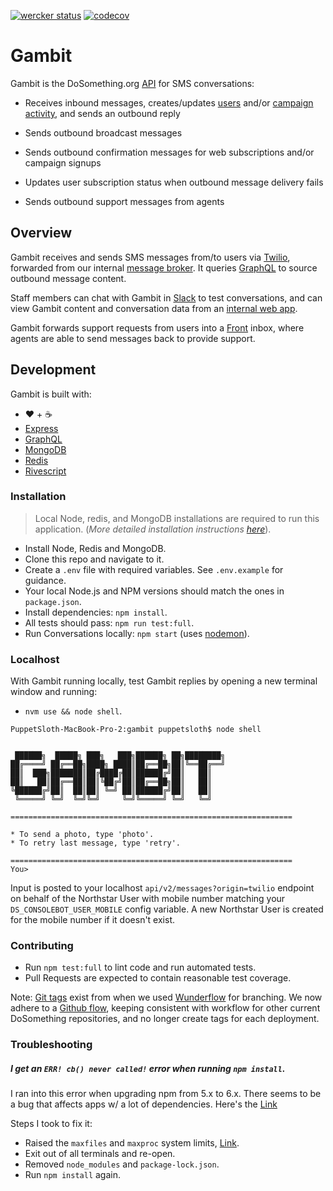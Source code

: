
[![wercker status](https://app.wercker.com/status/88e7574ecfa61c969df7bee4e035a7ad/s/master "wercker status")](https://app.wercker.com/project/byKey/88e7574ecfa61c969df7bee4e035a7ad) [![codecov](https://codecov.io/gh/DoSomething/gambit/branch/master/graph/badge.svg)](https://codecov.io/gh/DoSomething/gambit)

# Gambit

Gambit is the DoSomething.org [API](/documentation/README.md) for SMS conversations:

* Receives inbound messages, creates/updates [users](https://www.github.com/dosomething/northstar) and/or [campaign activity](https://www.github.com/dosomething/rogue), and sends an outbound reply

* Sends outbound broadcast messages

* Sends outbound confirmation messages for web subscriptions and/or campaign signups

* Updates user subscription status when outbound message delivery fails

* Sends outbound support messages from agents

## Overview

Gambit receives and sends SMS messages from/to users via [Twilio](https://www.twilio.com), forwarded from our internal [message broker](https://www.github.com/dosomething/blink). It queries [GraphQL](https://www.github.com/dosomething/graphql) to source outbound message content.

Staff members can chat with Gambit in [Slack](https://www.github.com/dosomething/gambit-slack) to test conversations, and can view Gambit content and conversation data from an [internal web app](https://www.github.com/dosomething/gambit-admin).

Gambit forwards support requests from users into a [Front](https://www.frontapp.com) inbox, where agents are able to send messages back to provide support. 

## Development

Gambit is built with:
* ❤️ + ☕
* [Express](https://expressjs.com/)
* [GraphQL](https://graphql.org/learn/)
* [MongoDB](https://www.mongodb.com/)
* [Redis](https://redis.io/)
* [Rivescript](https://www.rivescript.com/)

### Installation

> Local Node, redis, and MongoDB installations are required to run this application. (_More detailed installation instructions [here](../documentation/onboarding/README.md#software-installation)_).

* Install Node, Redis and MongoDB.
* Clone this repo and navigate to it.
* Create a `.env` file with required variables. See `.env.example` for guidance.
* Your local Node.js and NPM versions should match the ones in `package.json`.
* Install dependencies: `npm install`.
* All tests should pass: `npm run test:full`.
* Run Conversations locally: `npm start` (uses [nodemon](https://nodemon.io/)).

### Localhost

With Gambit running locally, test Gambit replies by opening a new terminal window and running:
- `nvm use && node shell`.

```
PuppetSloth-MacBook-Pro-2:gambit puppetsloth$ node shell


 ██████╗  █████╗ ███╗   ███╗██████╗ ██╗████████╗
██╔════╝ ██╔══██╗████╗ ████║██╔══██╗██║╚══██╔══╝
██║  ███╗███████║██╔████╔██║██████╔╝██║   ██║
██║   ██║██╔══██║██║╚██╔╝██║██╔══██╗██║   ██║
╚██████╔╝██║  ██║██║ ╚═╝ ██║██████╔╝██║   ██║
 ╚═════╝ ╚═╝  ╚═╝╚═╝     ╚═╝╚═════╝ ╚═╝   ╚═╝

===============================================================

* To send a photo, type 'photo'.
* To retry last message, type 'retry'.

===============================================================
You>
```

Input is posted to your localhost `api/v2/messages?origin=twilio` endpoint on behalf of the Northstar User with mobile number matching your  `DS_CONSOLEBOT_USER_MOBILE` config variable. A new Northstar User is created for the mobile number if it doesn't exist.

### Contributing

* Run `npm test:full` to lint code and run automated tests.
* Pull Requests are expected to contain reasonable test coverage.

Note: [Git tags](https://github.com/DoSomething/gambit/tags) exist from when we used [Wunderflow](http://wunderflow.wunder.io/) for branching. We now adhere to a [Github flow](https://guides.github.com/introduction/flow/), keeping consistent with workflow for other current DoSomething repositories, and no longer create tags for each deployment.

### Troubleshooting

##### I get an `ERR! cb() never called!` error when running `npm install`.
I ran into this error when upgrading npm from 5.x to 6.x. There seems to be a bug that affects apps w/ a lot of dependencies. Here's the [Link](https://npm.community/t/crash-npm-err-cb-never-called/858)

Steps I took to fix it:
- Raised the `maxfiles` and `maxproc` system limits, [Link](https://unix.stackexchange.com/questions/108174/how-to-persistently-control-maximum-system-resource-consumption-on-mac/293062#answer-293062).
- Exit out of all terminals and re-open.
- Removed `node_modules` and `package-lock.json`.
- Run `npm install` again.
